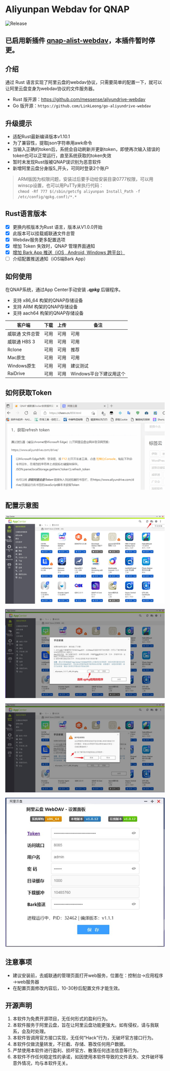 # Aliyunpan Webdav for QNAP
![Release](https://img.shields.io/github/v/release/iranee/qnap-aliyunpan-webdav?color=2&label=Releases)

## 已启用新插件 [qnap-alist-webdav](https://github.com/iranee/qnap-alist-webdav)，本插件暂时停更。

## 介绍
通过 Rust 语言实现了阿里云盘的webdav协议，只需要简单的配置一下，就可以让阿里云盘变身为webdav协议的文件服务器。

* Rust 版开源：https://github.com/messense/aliyundrive-webdav
* Go 版开源：`https://github.com/LinkLeong/go-aliyundrive-webdav`

## 升级提示
- 适配Rust最新编译版本v1.10.1
- 为了兼容性，提取json字符串用awk命令
- 当输入正确的token后，系统会自动刷新并更新token，即使再次输入错误的token也可以正常运行，直至系统获取的token失效
- 暂时未发现Rust版被QNAP误识别为恶意软件
- 新增阿里云盘分身版S_开头，可同时登录2个账户

> ARM版因为权限问题，安装过后要手动给安装目录0777权限，可以用winscp设置，也可以用PuTTy来执行代码：<br>
>```chmod -Rf 777 $(/sbin/getcfg aliyunpan Install_Path -f /etc/config/qpkg.conf)/*.*```


## Rust语言版本
- [x] 更换内核版本为Rust 语言，版本从V1.0.0开始
- [x] 此版本可以挂载威联通文件总管 
- [x] Webdav服务更多配置选项
- [x] 增加 Token 失效时，QNAP 管理界面通知
- [x] [增加 Bark App 推送（iOS , Android, Windows 跨平台）](https://github.com/Finb/Bark)
- [ ] 介绍配置推送通知（iOS端Bark App）

## 如何使用
在QNAP系统，通过App Center手动安装 ***.qpkg*** 后辍程序。

* 支持 x86_64 构架的QNAP存储设备
* 支持 ARM 构架的QNAP存储设备
* 支持 aach64 构架的QNAP存储设备

| 客户端        | 下载   |  上传  |  备注  |
| --------   | --------  | --------  |--------  |
|威联通 文件总管	|  可用	 | 可用	| 可用  |
|威联通 HBS 3	|  可用	 | 可用	| 可用  |
| Rclone	| 可用	|  可用 | 推荐|
| Mac原生	| 可用	|  可用 | 可用 |
| Windows原生	| 可用	| 可用	| 建议测试 |
| RaiDrive	| 可用	| 可用	| Windows平台下建议用这个  |

## 如何获取Token
 ![配置图示1](https://github.com/iranee/qnap-aliyunpan-webdav/raw/main/readme/gettoken.gif)

## 配置示意图 
 ![配置图示1](https://github.com/iranee/qnap-aliyunpan-webdav/raw/main/readme/AppCenter.jpg)
 
 ![配置图示2](https://github.com/iranee/qnap-aliyunpan-webdav/raw/main/readme/get.jpg)
  
 ![配置图示3](https://github.com/iranee/qnap-aliyunpan-webdav/raw/main/readme/yes.jpg)
 
 ![配置图示4](https://raw.githubusercontent.com/iranee/qnap-aliyunpan-webdav/main/readme/New-UI.jpg)
  
## 注意事项
- 建议安装前，去威联通的管理页面打开web服务，位置在：控制台→应用程序→web服务器
- 在配置页面修改内容后，10-30秒后配置文件才能生效。

## 开源声明
 1. 本软件为免费开源项目，无任何形式的盈利行为。
 2. 本软件服务于阿里云盘，旨在让阿里云盘功能更强大。如有侵权，请与我联系，会及时处理。
 3. 本软件皆调用官方接口实现，无任何“Hack”行为，无破坏官方接口行为。
 4. 本软件仅做流量转发，不拦截、存储、篡改任何用户数据。
 5. 严禁使用本软件进行盈利、损坏官方、散落任何违法信息等行为。
 6. 本软件不作任何稳定性的承诺，如因使用本软件导致的文件丢失、文件破坏等意外情况，均与本软件无关。

